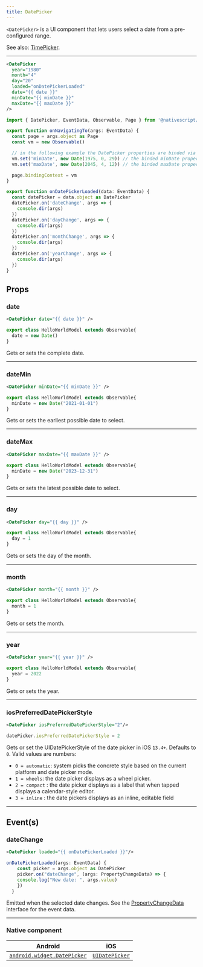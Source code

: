 ```yaml
---
title: DatePicker
---
```

<!-- TODO: Add flavors -->

`<DatePicker>` is a UI component that lets users select a date from a pre-configured range.

See also: [TimePicker](/ui/timepicker).

---
<!-- /// flavor plain -->

```xml
<DatePicker
  year="1980"
  month="4"
  day="20"
  loaded="onDatePickerLoaded"
  date="{{ date }}"
  minDate="{{ minDate }}"
  maxDate="{{ maxDate }}"
/>
```

```ts
import { DatePicker, EventData, Observable, Page } from '@nativescript/core'

export function onNavigatingTo(args: EventData) {
  const page = args.object as Page
  const vm = new Observable()

  // in the following example the DatePicker properties are binded via Observableproperties
  vm.set('minDate', new Date(1975, 0, 29)) // the binded minDate property accepts Date object
  vm.set('maxDate', new Date(2045, 4, 12)) // the binded maxDate property accepts Date object

  page.bindingContext = vm
}

export function onDatePickerLoaded(data: EventData) {
  const datePicker = data.object as DatePicker
  datePicker.on('dateChange', args => {
    console.dir(args)
  })
  datePicker.on('dayChange', args => {
    console.dir(args)
  })
  datePicker.on('monthChange', args => {
    console.dir(args)
  })
  datePicker.on('yearChange', args => {
    console.dir(args)
  })
}
```
<!-- 
///

/// flavor angular

```html
<DatePicker
  year="1980"
  month="4"
  day="20"
  [minDate]="minDate"
  [maxDate]="maxDate"
  (dateChange)="onDateChanged($event)"
  (dayChange)="onDayChanged($event)"
  (monthChange)="onMonthChanged($event)"
  (yearChange)="onYearChanged($event)"
  (loaded)="onDatePickerLoaded($event)"
  verticalAlignment="center"
>
</DatePicker>
```

```typescript
import { Component } from '@angular/core'
import { DatePicker } from '@nativescript/core'

@Component({
  moduleId: module.id,
  templateUrl: './usage.component.html'
})
export class DatePickerUsageComponent {
  minDate: Date = new Date(1975, 0, 29)
  maxDate: Date = new Date(2045, 4, 12)

  onDatePickerLoaded(args) {
    // const datePicker = args.object as DatePicker;
  }

  onDateChanged(args) {
    console.log('Date New value: ' + args.value)
    console.log('Date value: ' + args.oldValue)
  }

  onDayChanged(args) {
    console.log('Day New value: ' + args.value)
    console.log('Day Old value: ' + args.oldValue)
  }

  onMonthChanged(args) {
    console.log('Month New value: ' + args.value)
    console.log('Month Old value: ' + args.oldValue)
  }

  onYearChanged(args) {
    console.log('Year New value: ' + args.value)
    console.log('Year Old value: ' + args.oldValue)
  }
}
```

///

/// flavor vue

```html
<DatePicker :date="someDate" />
```

`<DatePicker>` provides two-way data binding using `v-model`.

```html
<DatePicker v-model="selectedDate" />
```

///

/// flavor react

```tsx
import { EventData } from '@nativescript/core'
;<datePicker
  date={new Date()}
  onDateChange={(args: EventData) => {
    const datePicker = args.object
  }}
/>
```

///

/// flavor svelte

```html
<datePicker date="{someDate}" />
```

`<datePicker>` provides two-way data binding using `bind`.

```html
<datePicker bind:date="{selectedDate}" />
```

/// -->

## Props

### date
```xml
<DatePicker date="{{ date }}" />
```
```ts
export class HelloWorldModel extends Observable{
  date = new Date()
}
```
Gets or sets the complete date.                                                                    

---
### dateMin
```xml
<DatePicker minDate="{{ minDate }}" />
```
```ts
export class HelloWorldModel extends Observable{
  minDate = new Date("2021-01-01")
}
```
Gets or sets the earliest possible date to select.

---
### dateMax
```xml
<DatePicker maxDate="{{ maxDate }}" />
```
```ts
export class HelloWorldModel extends Observable{
  minDate = new Date("2023-12-31")
}
```
Gets or sets the latest possible date to select.                                        

---
### day
```xml
<DatePicker day="{{ day }}" />
```
```ts
export class HelloWorldModel extends Observable{
  day = 1
}
```
Gets or sets the day of the month.

---
### month
```xml
<DatePicker month="{{ month }}" />
```
```ts
export class HelloWorldModel extends Observable{
  month = 1
}
```
Gets or sets the month.

---
### year
```xml
<DatePicker year="{{ year }}" />
```
```ts
export class HelloWorldModel extends Observable{
  year = 2022
}
```
Gets or sets the year.

---
### iosPreferredDatePickerStyle
```xml
<DatePicker iosPreferredDatePickerStyle="2"/>
```
```ts
datePicker.iosPreferredDatePickerStyle = 2
```
Gets or set the UIDatePickerStyle of the date picker in iOS `13.4+`. Defaults to `0`.
Valid values are numbers:
- `0 = automatic`: system picks the concrete style based on the current platform and date picker mode.
- `1 = wheels`: the date picker displays as a wheel picker.
- `2 = compact` : the date picker displays as a label that when tapped displays a calendar-style editor.
- `3 = inline` : the date pickers displays as an inline, editable field

---

## Event(s)
### dateChange
```xml
<DatePicker loaded="{{ onDatePickerLoaded }}"/>
```
```ts
onDatePickerLoaded(args: EventData) {
    const picker = args.object as DatePicker
    picker.on("dateChange", (args: PropertyChangeData) => {
    console.log("New date: ", args.value)
    })
  }
```
Emitted when the selected date changes. See the [PropertyChangeData](https://docs.nativescript.org/api-reference/interfaces/propertychangedata) interface for the event data.

---

### Native component

| Android                                                                                               | iOS                                                                            |
| ----------------------------------------------------------------------------------------------------- | ------------------------------------------------------------------------------ |
| [`android.widget.DatePicker`](https://developer.android.com/reference/android/widget/DatePicker.html) | [`UIDatePicker`](https://developer.apple.com/documentation/uikit/uidatepicker) |
